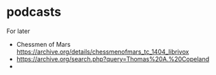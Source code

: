 # podcasts

For later

- Chessmen of Mars https://archive.org/details/chessmenofmars_tc_1404_librivox
- https://archive.org/search.php?query=Thomas%20A.%20Copeland
- 
